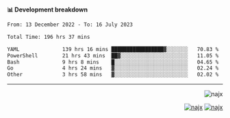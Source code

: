 <b>📊 Development breakdown</b>
<!--START_SECTION:waka-->

```txt
From: 13 December 2022 - To: 16 July 2023

Total Time: 196 hrs 37 mins

YAML              139 hrs 16 mins █████████████████▓░░░░░░░   70.83 %
PowerShell        21 hrs 43 mins  ██▓░░░░░░░░░░░░░░░░░░░░░░   11.05 %
Bash              9 hrs 8 mins    █░░░░░░░░░░░░░░░░░░░░░░░░   04.65 %
Go                4 hrs 24 mins   ▓░░░░░░░░░░░░░░░░░░░░░░░░   02.24 %
Other             3 hrs 58 mins   ▓░░░░░░░░░░░░░░░░░░░░░░░░   02.02 %
```

<!--END_SECTION:waka-->
-----
<p align="right">
  <img src="https://komarev.com/ghpvc/?username=najx&label=GitHub%20Profile%20Views&color=yellow&style=flat" alt="najx" />
</p align="center">
<p align="right">
  <a href="https://www.linkedin.com/in/abdx"><img src="https://img.shields.io/badge/LinkedIn--_.svg?style=social&logo=linkedin" alt="najx"></a>
  <a href="https://stackoverflow.com/users/19588110/najim-abdelmoula"><img src="https://img.shields.io/badge/Stack Overflow--_.svg?style=social&logo=stackoverflow" alt="najx"></a>
</p align="center">
